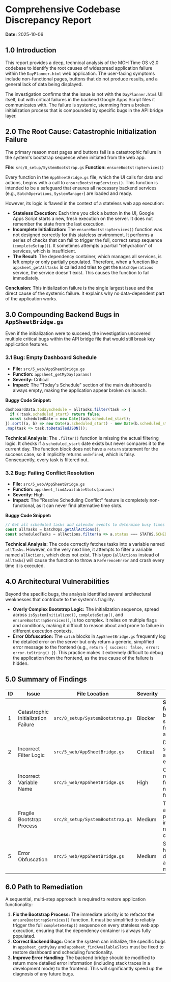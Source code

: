 # Comprehensive Codebase Discrepancy Report

**Date:** 2025-10-06

## 1.0 Introduction

This report provides a deep, technical analysis of the MOH Time OS v2.0 codebase to identify the root causes of widespread application failure within the `DayPlanner.html` web application. The user-facing symptoms include non-functional pages, buttons that do not produce results, and a general lack of data being displayed.

The investigation confirms that the issue is not with the `DayPlanner.html` UI itself, but with critical failures in the backend Google Apps Script files it communicates with. The failure is systemic, stemming from a broken initialization process that is compounded by specific bugs in the API bridge layer.

## 2.0 The Root Cause: Catastrophic Initialization Failure

The primary reason most pages and buttons fail is a catastrophic failure in the system's bootstrap sequence when initiated from the web app.

**File:** `src/8_setup/SystemBootstrap.gs`
**Function:** `ensureBootstrapServices()`

Every function in the `AppSheetBridge.gs` file, which the UI calls for data and actions, begins with a call to `ensureBootstrapServices()`. This function is intended to be a safeguard that ensures all necessary backend services (e.g., `BatchOperations`, `SystemManager`) are loaded and ready.

However, its logic is flawed in the context of a stateless web app execution:

*   **Stateless Execution:** Each time you click a button in the UI, Google Apps Script starts a new, fresh execution on the server. It does not remember the state from the last execution.
*   **Incomplete Initialization:** The `ensureBootstrapServices()` function was not designed correctly for this stateless environment. It performs a series of checks that can fail to trigger the full, correct setup sequence (`completeSetup()`). It sometimes attempts a partial "rehydration" of services, which is insufficient.
*   **The Result:** The dependency container, which manages all services, is left empty or only partially populated. Therefore, when a function like `appsheet_getAllTasks` is called and tries to get the `BatchOperations` service, the service doesn't exist. This causes the function to fail immediately.

**Conclusion:** This initialization failure is the single largest issue and the direct cause of the systemic failure. It explains why no data-dependent part of the application works.

## 3.0 Compounding Backend Bugs in `AppSheetBridge.gs`

Even if the initialization were to succeed, the investigation uncovered multiple critical bugs within the API bridge file that would still break key application features.

### 3.1 Bug: Empty Dashboard Schedule

*   **File:** `src/5_web/AppSheetBridge.gs`
*   **Function:** `appsheet_getMyDay(params)`
*   **Severity:** Critical
*   **Impact:** The "Today's Schedule" section of the main dashboard is always empty, making the application appear broken on launch.

**Buggy Code Snippet:**
```javascript
dashboardData.todaySchedule = allTasks.filter(task => {
  if (!task.scheduled_start) return false;
  const scheduledDate = new Date(task.scheduled_start);
}).sort((a, b) => new Date(a.scheduled_start) - new Date(b.scheduled_start))
.map(task => task.toDetailedJSON());
```

**Technical Analysis:** The `.filter()` function is missing the actual filtering logic. It checks if a `scheduled_start` date exists but never compares it to the current day. The function block does not have a `return` statement for the success case, so it implicitly returns `undefined`, which is falsy. Consequently, every task is filtered out.

### 3.2 Bug: Failing Conflict Resolution

*   **File:** `src/5_web/AppSheetBridge.gs`
*   **Function:** `appsheet_findAvailableSlots(params)`
*   **Severity:** High
*   **Impact:** The "Resolve Scheduling Conflict" feature is completely non-functional, as it can never find alternative time slots.

**Buggy Code Snippet:**
```javascript
// Get all scheduled tasks and calendar events to determine busy times
const allTasks = batchOps.getAllActions();
const scheduledTasks = allActions.filter(a => a.status === STATUS.SCHEDULED && a.action_id !== params.taskId);
```

**Technical Analysis:** The code correctly fetches tasks into a variable named `allTasks`. However, on the very next line, it attempts to filter a variable named `allActions`, which does not exist. This typo (`allActions` instead of `allTasks`) will cause the function to throw a `ReferenceError` and crash every time it is executed.

## 4.0 Architectural Vulnerabilities

Beyond the specific bugs, the analysis identified several architectural weaknesses that contribute to the system's fragility.

*   **Overly Complex Bootstrap Logic:** The initialization sequence, spread across `isSystemInitialized()`, `completeSetup()`, and `ensureBootstrapServices()`, is too complex. It relies on multiple flags and conditions, making it difficult to reason about and prone to failure in different execution contexts.
*   **Error Obfuscation:** The `catch` blocks in `AppSheetBridge.gs` frequently log the detailed error on the server but only return a generic, simplified error message to the frontend (e.g., `return { success: false, error: error.toString() }`). This practice makes it extremely difficult to debug the application from the frontend, as the true cause of the failure is hidden.

## 5.0 Summary of Findings

| ID  | Issue                               | File Location                      | Severity | Impact                                                              |
| --- | ----------------------------------- | ---------------------------------- | -------- | ------------------------------------------------------------------- |
| 1   | Catastrophic Initialization Failure | `src/8_setup/SystemBootstrap.gs`   | Blocker  | **System-wide failure.** No backend services load for the web app.    |
| 2   | Incorrect Filter Logic              | `src/5_web/AppSheetBridge.gs`      | Critical | Dashboard schedule is always empty.                                 |
| 3   | Incorrect Variable Name             | `src/5_web/AppSheetBridge.gs`      | High     | Conflict resolution feature is non-functional.                      |
| 4   | Fragile Bootstrap Process           | `src/8_setup/SystemBootstrap.gs`   | Medium   | The system is architecturally prone to initialization race conditions. |
| 5   | Error Obfuscation                   | `src/5_web/AppSheetBridge.gs`      | Medium   | Severely hinders debugging and maintenance.                         |

## 6.0 Path to Remediation

A sequential, multi-step approach is required to restore application functionality:

1.  **Fix the Bootstrap Process:** The immediate priority is to refactor the `ensureBootstrapServices()` function. It must be simplified to reliably trigger the full `completeSetup()` sequence on every stateless web app execution, ensuring that the dependency container is always fully populated.
2.  **Correct Backend Bugs:** Once the system can initialize, the specific bugs in `appsheet_getMyDay` and `appsheet_findAvailableSlots` must be fixed to restore dashboard and scheduling functionality.
3.  **Improve Error Handling:** The backend bridge should be modified to return more detailed error information (including stack traces in a development mode) to the frontend. This will significantly speed up the diagnosis of any future bugs.
